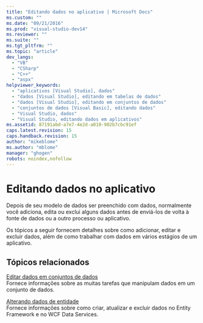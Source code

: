 ```yaml
---
title: "Editando dados no aplicativo | Microsoft Docs"
ms.custom: ""
ms.date: "09/21/2016"
ms.prod: "visual-studio-dev14"
ms.reviewer: ""
ms.suite: ""
ms.tgt_pltfrm: ""
ms.topic: "article"
dev_langs: 
  - "VB"
  - "CSharp"
  - "C++"
  - "aspx"
helpviewer_keywords: 
  - "aplicativos [Visual Studio], dados"
  - "dados [Visual Studio], editando em tabelas de dados"
  - "dados [Visual Studio], editando em conjuntos de dados"
  - "conjuntos de dados [Visual Basic], editando dados"
  - "Visual Studio, dados"
  - "Visual Studio, editando dados em aplicativos"
ms.assetid: 87191abd-a7e7-4e2d-a010-902b7cbc91ef
caps.latest.revision: 15
caps.handback.revision: 15
author: "mikeblome"
ms.author: "mblome"
manager: "ghogen"
robots: noindex,nofollow
---
```

# Editando dados no aplicativo
Depois de seu modelo de dados ser preenchido com dados, normalmente você adiciona, edita ou exclui alguns dados antes de enviá\-los de volta à fonte de dados ou a outro processo ou aplicativo.  
  
 Os tópicos a seguir fornecem detalhes sobre como adicionar, editar e excluir dados, além de como trabalhar com dados em vários estágios de um aplicativo.  
  
## Tópicos relacionados  
 [Editar dados em conjuntos de dados](../data-tools/edit-data-in-datasets.md)  
 Fornece informações sobre as muitas tarefas que manipulam dados em um conjunto de dados.  
  
 [Alterando dados de entidade](../Topic/Changing%20Entity%20Data.md)  
 Fornece informações sobre como criar, atualizar e excluir dados no Entity Framework e no WCF Data Services.